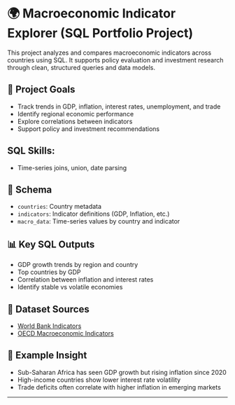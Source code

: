 # 🌍 Macroeconomic Indicator Explorer (SQL Portfolio Project)

This project analyzes and compares macroeconomic indicators across countries using SQL. It supports policy evaluation and investment research through clean, structured queries and data models.

## 🎯 Project Goals
- Track trends in GDP, inflation, interest rates, unemployment, and trade
- Identify regional economic performance
- Explore correlations between indicators
- Support policy and investment recommendations

## SQL Skills:
- Time-series joins, union, date parsing

## 🧱 Schema
- `countries`: Country metadata
- `indicators`: Indicator definitions (GDP, Inflation, etc.)
- `macro_data`: Time-series values by country and indicator

## 📊 Key SQL Outputs
- GDP growth trends by region and country
- Top countries by GDP
- Correlation between inflation and interest rates
- Identify stable vs volatile economies

## 📁 Dataset Sources
- [World Bank Indicators](https://databank.worldbank.org/source/world-development-indicators)
- [OECD Macroeconomic Indicators](https://data.oecd.org/)

## 📌 Example Insight
- Sub-Saharan Africa has seen GDP growth but rising inflation since 2020
- High-income countries show lower interest rate volatility
- Trade deficits often correlate with higher inflation in emerging markets

---

